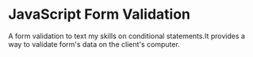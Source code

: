 # JavaScript Form Validation
A form validation to text my skills on conditional statements.It provides a way to validate form's data on the client's computer.